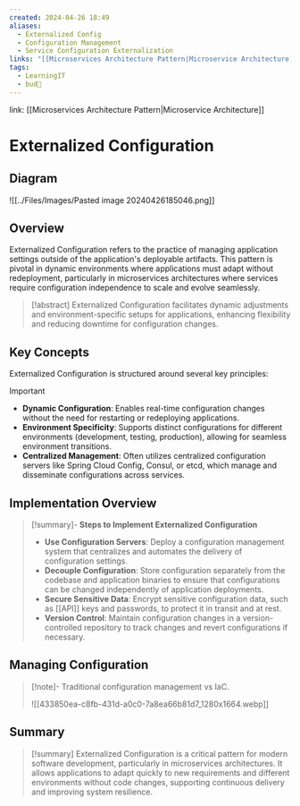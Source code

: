```yaml
---
created: 2024-04-26 18:49
aliases:
  - Externalized Config
  - Configuration Management
  - Service Configuration Externalization
links: "[[Microservices Architecture Pattern|Microservice Architecture]]"
tags:
  - LearningIT
  - bud🌿
---
```

link: [[Microservices Architecture Pattern|Microservice Architecture]]

# Externalized Configuration
## Diagram

![[../Files/Images/Pasted image 20240426185046.png]]

## Overview

Externalized Configuration refers to the practice of managing application settings outside of the application's deployable artifacts. This pattern is pivotal in dynamic environments where applications must adapt without redeployment, particularly in microservices architectures where services require configuration independence to scale and evolve seamlessly.

> [!abstract] 
> Externalized Configuration facilitates dynamic adjustments and environment-specific setups for applications, enhancing flexibility and reducing downtime for configuration changes.

## Key Concepts

Externalized Configuration is structured around several key principles:

> [!important]
> 
> - **Dynamic Configuration**: Enables real-time configuration changes without the need for restarting or redeploying applications.
> - **Environment Specificity**: Supports distinct configurations for different environments (development, testing, production), allowing for seamless environment transitions.
> - **Centralized Management**: Often utilizes centralized configuration servers like Spring Cloud Config, Consul, or etcd, which manage and disseminate configurations across services.

## Implementation Overview

> [!summary]- **Steps to Implement Externalized Configuration**
> 
> - **Use Configuration Servers**: Deploy a configuration management system that centralizes and automates the delivery of configuration settings.
> - **Decouple Configuration**: Store configuration separately from the codebase and application binaries to ensure that configurations can be changed independently of application deployments.
> - **Secure Sensitive Data**: Encrypt sensitive configuration data, such as [[API]] keys and passwords, to protect it in transit and at rest.
> - **Version Control**: Maintain configuration changes in a version-controlled repository to track changes and revert configurations if necessary.
## Managing Configuration

> [!note]- Traditional configuration management vs IaC.
> 
> ![[433850ea-c8fb-431d-a0c0-7a8ea66b81d7_1280x1664.webp]]

## Summary

> [!summary] 
> Externalized Configuration is a critical pattern for modern software development, particularly in microservices architectures. It allows applications to adapt quickly to new requirements and different environments without code changes, supporting continuous delivery and improving system resilience.

